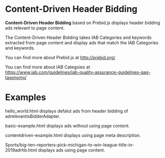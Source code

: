 # Content-Driven Header Bidding
**Content-Driven Header Bidding** based on Prebid.js displays header bidding ads relevant to page content.

The Content-Driven Header Bidding takes IAB Categories and keywords extracted from page content and display ads that match the IAB Categories and keywords.

You can find more about Prebid.js at http://prebid.org/

You can find more about IAB Categoies at https://www.iab.com/guidelines/iab-quality-assurance-guidelines-qag-taxonomy/


# Examples

hello_world.html displays defalut ads from header bidding of adrelevantisBidderAdapter.

basic-example.html displays ads without using page content.

contentdriven-example.html displays using page meta description.

Sports/big-ten-reporters-pick-michigan-to-win-league-title-in-2019adrhb.html displays ads using page content. 